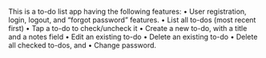 This is a to-do list app having the following features: 
•	User registration, login, logout, and “forgot password” features.
•	List all to-dos (most recent first)
•	Tap a to-do to check/uncheck it
•	Create a new to-do, with a title and a notes field
•	Edit an existing to-do
•	Delete an existing to-do
•	Delete all checked to-dos, and
•	Change password.
